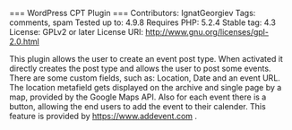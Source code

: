 === WordPress CPT Plugin ===
Contributors: IgnatGeorgiev
Tags: comments, spam
Tested up to: 4.9.8
Requires PHP: 5.2.4
Stable tag: 4.3
License: GPLv2 or later
License URI: http://www.gnu.org/licenses/gpl-2.0.html
 
This plugin allows the user to create an event post type. When activated it directly creates the post type and allows the user to post some events. There are some custom fields, such as: Location, Date and an event URL. The location metafield gets displayed on the archive and single page by a map, provided by the Google Maps API. Also for each event there is a button, allowing the end users to add the event to their calender. This feature is provided by https://www.addevent.com . 
